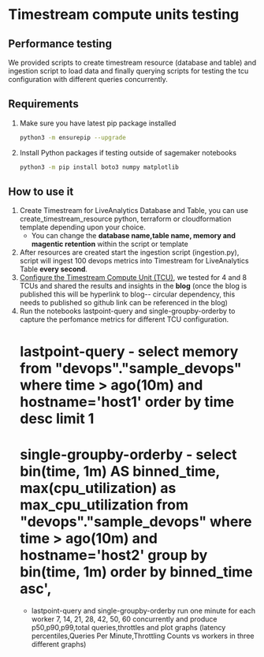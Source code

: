 # Timestream compute units testing

## Performance testing 

We provided scripts to create timestream resource (database and table) and ingestion script to load data and finally querying scripts for testing the tcu configuration with different queries concurrently.

## Requirements

1. Make sure you have latest pip package installed
    ```bash
    python3 -m ensurepip --upgrade
    ```
2. Install Python packages if testing outside of sagemaker notebooks 
    ```bash
    python3 -m pip install boto3 numpy matplotlib
    ```

## How to use it 

1. Create Timestream for LiveAnalytics Database and Table, you can use create_timestream_resource python, terraform or cloudformation template depending upon your choice. 
    - You can change the **database name,table name, memory and magentic retention** within the script or template
2. After resources are created start the ingestion script (ingestion.py), script will ingest 100 devops metrics into Timestream for LiveAnalytics Table **every second**. 
3. [Configure the Timestream Compute Unit (TCU)](https://docs.aws.amazon.com/timestream/latest/developerguide/tcu.html), we tested for 4 and 8 TCUs and shared the results and insights in the **blog** (once the blog is published this will be hyperlink to blog-- circular dependency, this needs to published so github link can be referenced in the blog)
4. Run the notebooks lastpoint-query and single-groupby-orderby to capture the perfomance metrics for different TCU configuration.
    # lastpoint-query - select memory from "devops"."sample_devops" where time > ago(10m) and hostname='host1' order by time desc limit 1
    # single-groupby-orderby - select bin(time, 1m) AS binned_time, max(cpu_utilization) as max_cpu_utilization from "devops"."sample_devops" where time > ago(10m) and hostname='host2' group by bin(time, 1m) order by binned_time asc',
    - lastpoint-query and single-groupby-orderby run one minute for each worker 7, 14, 21, 28, 42, 50, 60 concurrently and  produce p50,p90,p99,total queries,throttles and plot graphs (latency percentiles,Queries Per Minute,Throttling Counts vs workers in three different graphs)
